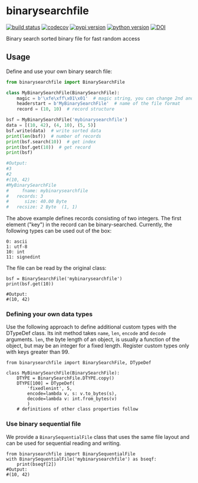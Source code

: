 # binarysearchfile
[![build status](https://github.com/trichter/binarysearchfile/workflows/tests/badge.svg)](https://github.com/trichter/binarysearchfile/actions)
[![codecov](https://codecov.io/gh/trichter/binarysearchfile/branch/master/graph/badge.svg)](https://codecov.io/gh/trichter/binarysearchfile)
[![pypi version](https://img.shields.io/pypi/v/binarysearchfile.svg)](https://pypi.python.org/pypi/binarysearchfile)
[![python version](https://img.shields.io/pypi/pyversions/binarysearchfile.svg)](https://python.org)
[![DOI](https://zenodo.org/badge/DOI/)](https://doi.org/)

Binary search sorted binary file for fast random access

## Usage

Define and use your own binary search file:

```py
from binarysearchfile import BinarySearchFile

class MyBinarySearchFile(BinarySearchFile):
    magic = b'\xfe\xff\x01\x01'  # magic string, you can change 2nd and 4th byte
    headerstart = b'MyBinarySearchFile'  # name of the file format
    record = (10, 10)  # record structure

bsf = MyBinarySearchFile('mybinarysearchfile')
data = [(10, 42), (4, 10), (5, 5)]
bsf.write(data)  # write sorted data
print(len(bsf))  # number of records
print(bsf.search(10))  # get index
print(bsf.get(10))  # get record
print(bsf)

#Output:
#3
#2
#(10, 42)
#MyBinarySearchFile
#     fname: mybinarysearchfile
#   records: 3
#      size: 40.00 Byte
#   recsize: 2 Byte  (1, 1)
```

The above example defines records consisting of two integers.
The first element ("key") in the record can be binary-searched.
Currently, the following types can be used out of the box:

```
0: ascii
1: utf-8
10: int
11: signedint
```

The file can be read by the original class:

```
bsf = BinarySearchFile('mybinarysearchfile')
print(bsf.get(10))

#Output:
#(10, 42)

```

### Defining your own data types

Use the following approach to define additional custom types with the DTypeDef class.
Its init method takes `name`, `len`, `encode` and `decode` arguments.
`len`, the byte length of an object, is usually a function of the object, but may be an integer for a fixed length.
Register custom types only with keys greater than 99.

```
from binarysearchfile import BinarySearchFile, DTypeDef

class MyBinarySearchFile(BinarySearchFile):
    DTYPE = BinarySearchFile.DTYPE.copy()
    DTYPE[100] = DTypeDef(
        'fixedlenint', 5,
        encode=lambda v, s: v.to_bytes(s),
        decode=lambda v: int.from_bytes(v)
        )
    # definitions of other class properties follow
```

### Use binary sequential file

We provide a `BinarySequentialFile` class that uses the same file layout and can be used for sequential reading and writing.

```
from binarysearchfile import BinarySequentialFile
with BinarySequentialFile('mybinarysearchfile') as bseqf:
    print(bseqf[2])
#Output:
#(10, 42)
```
